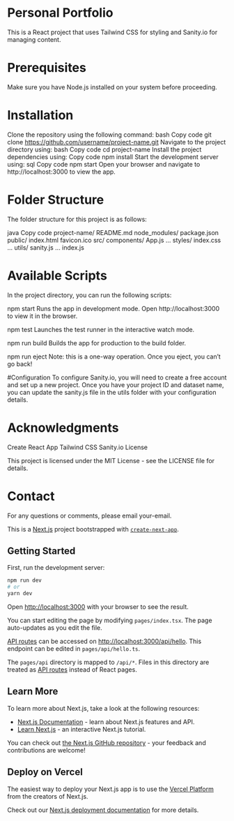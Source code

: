 # Personal Portfolio

This is a React project that uses Tailwind CSS for styling and Sanity.io for managing content.

# Prerequisites

Make sure you have Node.js installed on your system before proceeding.

# Installation

Clone the repository using the following command:
bash
Copy code
git clone https://github.com/username/project-name.git
Navigate to the project directory using:
bash
Copy code
cd project-name
Install the project dependencies using:
Copy code
npm install
Start the development server using:
sql
Copy code
npm start
Open your browser and navigate to http://localhost:3000 to view the app.

# Folder Structure

The folder structure for this project is as follows:

java
Copy code
project-name/
  README.md
  node_modules/
  package.json
  public/
    index.html
    favicon.ico
  src/
    components/
      App.js
      ...
    styles/
      index.css
      ...
    utils/
      sanity.js
      ...
    index.js


# Available Scripts

In the project directory, you can run the following scripts:

npm start
Runs the app in development mode. Open http://localhost:3000 to view it in the browser.

npm test
Launches the test runner in the interactive watch mode.

npm run build
Builds the app for production to the build folder.

npm run eject
Note: this is a one-way operation. Once you eject, you can’t go back!

#Configuration
To configure Sanity.io, you will need to create a free account and set up a new project. Once you have your project ID and dataset name, you can update the sanity.js file in the utils folder with your configuration details.

# Acknowledgments

Create React App
Tailwind CSS
Sanity.io
License

This project is licensed under the MIT License - see the LICENSE file for details.

# Contact
For any questions or comments, please email your-email.

This is a [Next.js](https://nextjs.org/) project bootstrapped with [`create-next-app`](https://github.com/vercel/next.js/tree/canary/packages/create-next-app).

## Getting Started

First, run the development server:

```bash
npm run dev
# or
yarn dev
```

Open [http://localhost:3000](http://localhost:3000) with your browser to see the result.

You can start editing the page by modifying `pages/index.tsx`. The page auto-updates as you edit the file.

[API routes](https://nextjs.org/docs/api-routes/introduction) can be accessed on [http://localhost:3000/api/hello](http://localhost:3000/api/hello). This endpoint can be edited in `pages/api/hello.ts`.

The `pages/api` directory is mapped to `/api/*`. Files in this directory are treated as [API routes](https://nextjs.org/docs/api-routes/introduction) instead of React pages.

## Learn More

To learn more about Next.js, take a look at the following resources:

- [Next.js Documentation](https://nextjs.org/docs) - learn about Next.js features and API.
- [Learn Next.js](https://nextjs.org/learn) - an interactive Next.js tutorial.

You can check out [the Next.js GitHub repository](https://github.com/vercel/next.js/) - your feedback and contributions are welcome!

## Deploy on Vercel

The easiest way to deploy your Next.js app is to use the [Vercel Platform](https://vercel.com/new?utm_medium=default-template&filter=next.js&utm_source=create-next-app&utm_campaign=create-next-app-readme) from the creators of Next.js.

Check out our [Next.js deployment documentation](https://nextjs.org/docs/deployment) for more details.
